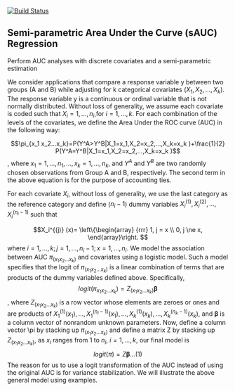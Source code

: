 [![Build Status](https://travis-ci.com/sbohora/sAUC.svg?token=shyYTzvvbsLRHsRAWXTg)](https://travis-ci.com/sbohora/sAUC)

## Semi-parametric Area Under the Curve (sAUC) Regression
Perform AUC analyses with discrete covariates and a semi-parametric estimation

We consider applications that compare a response variable y between two groups (A and B) while adjusting for k categorical covariates ($X_1,X_2,...,X_k$).  The response variable y is a continuous or ordinal variable that is not normally distributed.  Without loss of generality, we assume each covariate is coded such that $X_i=1,...,n_i$,for $i=1,...,k$. For each combination of the levels of the covariates, we define the Area Under the ROC curve (AUC) in the following way:

$$\pi_{x_1 x_2...x_k}=P(Y^A>Y^B|X_1=x_1,X_2=x_2,...,X_k=x_k )+\frac{1}{2} P(Y^A=Y^B|X_1=x_1,X_2=x_2,...,X_k=x_k )$$,
where $x_1=1,...,n_1,...,x_k=1,...,n_k$, and $Y^A$ and $Y^B$ are two randomly chosen observations from Group A and B, respectively.  The second term in the above equation is for the purpose of accounting ties.

For each covariate $X_i$, without loss of generality, we use the last category as the reference category and define ($n_i-1$) dummy variables $X_i^{(1)},X_i^{(2)},...,X_i^{(n_i-1)}$  such that 

$$X_i^{(j)} (x)= \left\{\begin{array}
{rrr}
1, j = x \\
0, j \ne x,
\end{array}\right.
$$
where $i=1,...,k; j=1,...,n_i-1; x=1,...,n_i$.   We model the association between AUC $\pi_(x_1 x_2...x_k )$ and covariates using a logistic model.  Such a model specifies that the logit of $\pi_(x_1 x_2...x_k)$ is a linear combination of terms that are products of the dummy variables defined above.  Specifically,
$$logit(\pi_{x_1 x_2...x_k } )=Z_{(x_1 x_2...x_k )} \boldsymbol{\beta}$$, 
where $Z_{(x_1 x_2...x_k)}$ is a row vector whose elements are zeroes or ones and are products of $X_1^{(1)} (x_1 ),...,X_1^{(n_i-1) } (x_1),...,X_k^{(1)} (x_k),...,X_k^{(n_k-1)} (x_k)$, and $\boldsymbol{\beta}$ is a column vector of nonrandom unknown parameters.  Now, define a column vector \pi by stacking up $\pi_(x_1 x_2...x_k )$ and define a matrix Z by stacking up $Z_{(x_1 x_2...x_k )}$, as $x_i$ ranges from 1 to $n_i$, $i=1,...,k$, our final model is  
$$logit(\pi)=Z\boldsymbol{\beta} ...(1)$$
The reason for us to use a logit transformation of the AUC instead of using the original AUC is for variance stabilization.  We will illustrate the above general model using examples.
